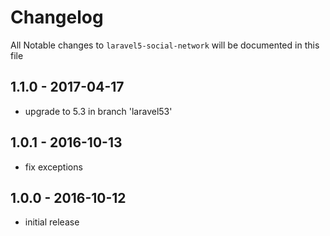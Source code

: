 # Changelog

All Notable changes to `laravel5-social-network` will be documented in this file

## 1.1.0 - 2017-04-17

- upgrade to 5.3 in branch 'laravel53'

## 1.0.1 - 2016-10-13

- fix exceptions

## 1.0.0 - 2016-10-12

- initial release